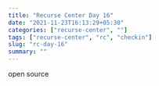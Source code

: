 ```yaml
---
title: "Recurse Center Day 16"
date: "2021-11-23T16:13:29+05:30"
categories: ["recurse-center", ""]
tags: ["recurse-center", "rc", "checkin"]
slug: "rc-day-16"
summary: ""
---
```


open source

